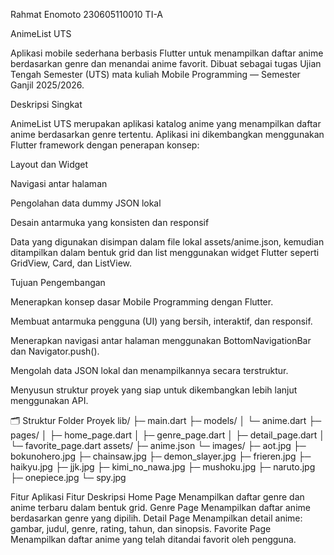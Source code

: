 Rahmat Enomoto
230605110010
TI-A

AnimeList UTS

  Aplikasi mobile sederhana berbasis Flutter untuk menampilkan daftar anime berdasarkan genre dan menandai anime favorit.
  Dibuat sebagai tugas Ujian Tengah Semester (UTS) mata kuliah Mobile Programming — Semester Ganjil 2025/2026.

Deskripsi Singkat

  AnimeList UTS merupakan aplikasi katalog anime yang menampilkan daftar anime berdasarkan genre tertentu.
  Aplikasi ini dikembangkan menggunakan Flutter framework dengan penerapan konsep:

  Layout dan Widget

  Navigasi antar halaman

  Pengolahan data dummy JSON lokal

  Desain antarmuka yang konsisten dan responsif

  Data yang digunakan disimpan dalam file lokal assets/anime.json, kemudian ditampilkan dalam bentuk grid dan list menggunakan widget Flutter seperti GridView, Card, dan ListView.

Tujuan Pengembangan

  Menerapkan konsep dasar Mobile Programming dengan Flutter.

  Membuat antarmuka pengguna (UI) yang bersih, interaktif, dan responsif.

  Menerapkan navigasi antar halaman menggunakan BottomNavigationBar dan Navigator.push().

  Mengolah data JSON lokal dan menampilkannya secara terstruktur.

  Menyusun struktur proyek yang siap untuk dikembangkan lebih lanjut menggunakan API.

🗂️ Struktur Folder Proyek
      lib/
       ├─ main.dart
       ├─ models/
       │   └─ anime.dart
       ├─ pages/
       │   ├─ home_page.dart
       │   ├─ genre_page.dart
       │   ├─ detail_page.dart
       │   └─ favorite_page.dart
      assets/
       ├─ anime.json
       └─ images/
           ├─ aot.jpg
           ├─ bokunohero.jpg
           ├─ chainsaw.jpg
           ├─ demon_slayer.jpg
           ├─ frieren.jpg
           ├─ haikyu.jpg
           ├─ jjk.jpg
           ├─ kimi_no_nawa.jpg
           ├─ mushoku.jpg
           ├─ naruto.jpg
           ├─ onepiece.jpg
           └─ spy.jpg

Fitur Aplikasi
Fitur	Deskripsi
Home Page	Menampilkan daftar genre dan anime terbaru dalam bentuk grid.
Genre Page	Menampilkan daftar anime berdasarkan genre yang dipilih.
Detail Page	Menampilkan detail anime: gambar, judul, genre, rating, tahun, dan sinopsis.
Favorite Page	Menampilkan daftar anime yang telah ditandai favorit oleh pengguna.


